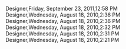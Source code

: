 ﻿Designer,Friday, September 23, 2011,12:58 PM  Designer,Wednesday, August 18, 2010,2:36 PM  Designer,Wednesday, August 18, 2010,2:36 PM  Designer,Wednesday, August 18, 2010,2:32 PM  Designer,Wednesday, August 18, 2010,2:31 PM  Designer,Wednesday, August 18, 2010,2:21 PM
